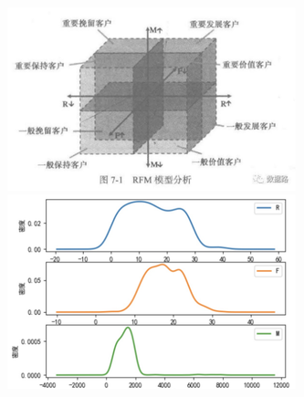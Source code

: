 # ![1](media/15590983585414/1.jpg)![密度分布 1](media/15590983585414/%E5%AF%86%E5%BA%A6%E5%88%86%E5%B8%83%201.jpg)


